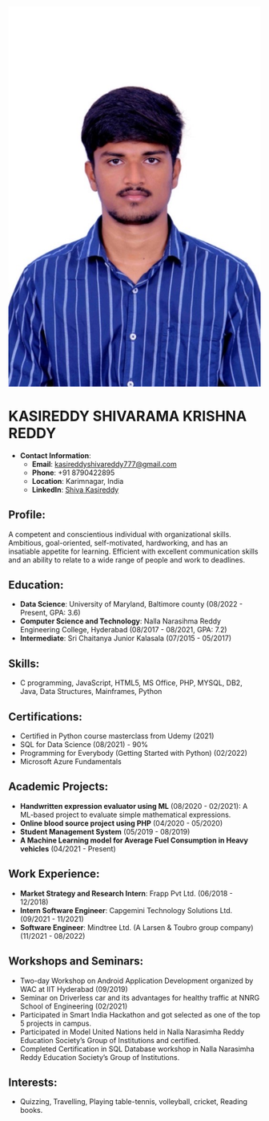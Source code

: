 ![alt text](https://github.com/shivakasireddy/UMBC-DATA606-FALL2023-THURSDAY/blob/main/IMG_6625.jpg)

# **KASIREDDY SHIVARAMA KRISHNA REDDY**

- **Contact Information**:
  - **Email**: [kasireddyshivareddy777@gmail.com](mailto:kasireddyshivareddy777@gmail.com)
  - **Phone**: +91 8790422895
  - **Location**: Karimnagar, India
  - **LinkedIn**: [Shiva Kasireddy](https://linkedin.com/in/shiva-kasireddy8b6ba5157)
 
## **Profile**:
A competent and conscientious individual with organizational skills. Ambitious, goal-oriented, self-motivated, hardworking, and has an insatiable appetite for learning. Efficient with excellent communication skills and an ability to relate to a wide range of people and work to deadlines.

## **Education**:
- **Data Science**: University of Maryland, Baltimore county (08/2022 - Present, GPA: 3.6)
- **Computer Science and Technology**: Nalla Narasihma Reddy Engineering College, Hyderabad (08/2017 - 08/2021, GPA: 7.2)
- **Intermediate**: Sri Chaitanya Junior Kalasala (07/2015 - 05/2017)

## **Skills**:
- C programming, JavaScript, HTML5, MS Office, PHP, MYSQL, DB2, Java, Data Structures, Mainframes, Python

## **Certifications**:
- Certified in Python course masterclass from Udemy (2021)
- SQL for Data Science (08/2021) - 90%
- Programming for Everybody (Getting Started with Python) (02/2022)
- Microsoft Azure Fundamentals

## **Academic Projects**:
- **Handwritten expression evaluator using ML** (08/2020 - 02/2021): A ML-based project to evaluate simple mathematical expressions.
- **Online blood source project using PHP** (04/2020 - 05/2020)
- **Student Management System** (05/2019 - 08/2019)
- **A Machine Learning model for Average Fuel Consumption in Heavy vehicles** (04/2021 - Present)

## **Work Experience**:
- **Market Strategy and Research Intern**: Frapp Pvt Ltd. (06/2018 - 12/2018)
- **Intern Software Engineer**: Capgemini Technology Solutions Ltd. (09/2021 - 11/2021)
- **Software Engineer**: Mindtree Ltd. (A Larsen & Toubro group company) (11/2021 - 08/2022)

## **Workshops and Seminars**:
- Two-day Workshop on Android Application Development organized by WAC at IIT Hyderabad (09/2019)
- Seminar on Driverless car and its advantages for healthy traffic at NNRG School of Engineering (02/2021)
- Participated in Smart India Hackathon and got selected as one of the top 5 projects in campus.
- Participated in Model United Nations held in Nalla Narasimha Reddy Education Society’s Group of Institutions and certified.
- Completed Certification in SQL Database workshop in Nalla Narasimha Reddy Education Society’s Group of Institutions.

## **Interests**:
- Quizzing, Travelling, Playing table-tennis, volleyball, cricket, Reading books.
